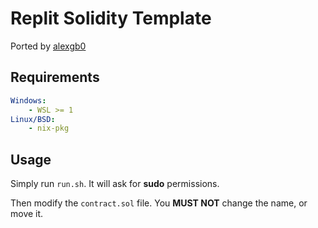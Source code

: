 # Replit Solidity Template
Ported by [alexgb0](https://github.com/alexgb0)

## Requirements
```yaml
Windows:
    - WSL >= 1
Linux/BSD:
    - nix-pkg
```

## Usage
Simply run `run.sh`. It will ask for __sudo__ permissions.

Then modify the `contract.sol` file. You __MUST NOT__ change the name, or move it.

